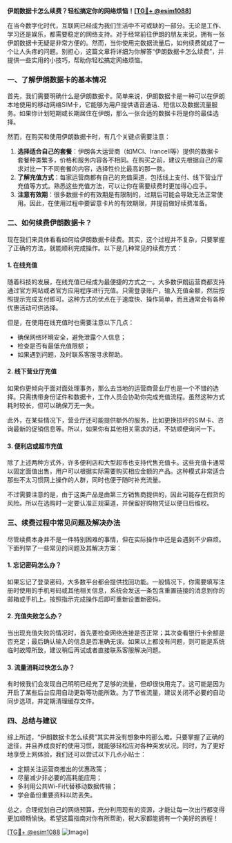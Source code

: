 **伊朗数据卡怎么续费？轻松搞定你的网络烦恼！[[TG💪+ @esim1088](https://t.me/s/esim1088)]**

在当今数字化时代，互联网已经成为我们生活中不可或缺的一部分。无论是工作、学习还是娱乐，都需要稳定的网络支持。对于经常前往伊朗的朋友来说，拥有一张伊朗数据卡无疑是非常方便的。然而，当你使用完数据流量后，如何续费就成了一个让人头疼的问题。别担心，这篇文章将详细为你解答“伊朗数据卡怎么续费”，并提供一些实用的小技巧，帮助你轻松搞定网络烦恼。

### 一、了解伊朗数据卡的基本情况

首先，我们需要明确什么是伊朗数据卡。简单来说，伊朗数据卡是一种可以在伊朗本地使用的移动网络SIM卡，它能够为用户提供语音通话、短信以及数据流量服务。如果你计划短期或长期居住在伊朗，那么一张合适的数据卡将是你的最佳选择。

然而，在购买和使用伊朗数据卡时，有几个关键点需要注意：

1. **选择适合自己的套餐**：伊朗各大运营商（如MCI、Irancell等）提供的数据卡套餐种类繁多，价格和服务内容各不相同。在购买之前，建议先根据自己的需求对比一下不同套餐的内容，选择性价比最高的那一款。
2. **了解充值方式**：每家运营商都有自己的充值渠道，包括线上支付、线下营业厅充值等方式。熟悉这些充值方法，可以让你在需要续费时更加得心应手。
3. **注意有效期**：很多数据卡的有效期是有限制的，过期后可能会导致无法正常使用。因此，在使用过程中要留意卡片的有效期限，并提前做好续费准备。

### 二、如何续费伊朗数据卡？

现在我们来具体看看如何给伊朗数据卡续费。其实，这个过程并不复杂，只要掌握了正确的方法，就能顺利完成操作。以下是几种常见的续费方式：

#### 1. 在线充值

随着科技的发展，在线充值已经成为最便捷的方式之一。大多数伊朗运营商都支持通过官方网站或者官方应用程序进行充值。只需登录账户，输入充值金额，然后按照提示完成支付即可。这种方式的优点在于速度快、操作简单，而且通常会有各种优惠活动可供选择。

但是，在使用在线充值时也需要注意以下几点：
- 确保网络环境安全，避免泄露个人信息；
- 检查是否有最低充值限额；
- 如果遇到问题，及时联系客服寻求帮助。

#### 2. 线下营业厅充值

如果你更倾向于面对面处理事务，那么去当地的运营商营业厅也是一个不错的选择。只需携带身份证件和数据卡，工作人员会协助你完成充值流程。虽然这种方式耗时较长，但可以确保万无一失。

此外，在某些情况下，营业厅还可能提供额外的服务，比如更换损坏的SIM卡、咨询最新的促销信息等。所以，如果你有其他相关需求的话，不妨顺便询问一下。

#### 3. 便利店或超市充值

除了上述两种方式外，许多便利店和大型超市也支持代售充值卡。这些充值卡通常以固定面值出售，用户可以根据实际需要购买相应金额的产品。这种模式非常适合那些不太习惯网上操作的人群，同时也便于随时补充流量。

不过需要注意的是，由于这类产品是由第三方销售商提供的，因此可能存在假货的风险。所以在选购时一定要认准正规渠道，并保留好购物凭证以便日后维权。

### 三、续费过程中常见问题及解决办法

尽管续费本身并不是一件特别困难的事情，但在实际操作中还是会遇到不少麻烦。下面列举了一些常见的问题及其解决方案：

#### 1. 忘记密码怎么办？

如果忘记了登录密码，大多数平台都会提供找回功能。一般情况下，你需要填写注册时使用的手机号码或其他相关信息，系统会发送一条包含重置链接的消息到你的邮箱或手机上。按照指示完成操作后即可重新设置新密码。

#### 2. 充值失败怎么办？

当出现充值失败的情况时，首先要检查网络连接是否正常；其次查看银行卡余额是否充足；最后确认输入的信息是否准确无误。如果以上都没有问题，则可能是系统临时故障所致，建议稍后再试或者直接联系客服解决问题。

#### 3. 流量消耗过快怎么办？

有时候我们会发现自己明明已经充了足够的流量，但却很快用完了。这可能是因为开启了某些后台应用自动更新等功能所致。为了节省流量，建议关闭不必要的自动同步选项，并定期清理缓存文件。

### 四、总结与建议

综上所述，“伊朗数据卡怎么续费”其实并没有想象中的那么难。只要掌握了正确的途径，并且养成良好的使用习惯，就能够轻松应对各种突发状况。同时，为了更好地享受上网体验，我们还可以尝试以下几点小贴士：

- 定期关注运营商推出的优惠政策；
- 尽量减少非必要的高耗能应用；
- 多利用公共Wi-Fi代替移动数据传输；
- 学会备份重要资料以防丢失。

总之，合理规划自己的网络预算，充分利用现有的资源，才能让每一次出行都变得更加顺畅愉快。希望这篇指南对你有所帮助，祝大家都能拥有一个美好的旅程！

[[TG💪+ @esim1088](https://t.me/s/esim1088) ![Image](https://i.postimg.cc/4NQfJmqS/Snipaste-2025-05-13-00-14-12.png)]
